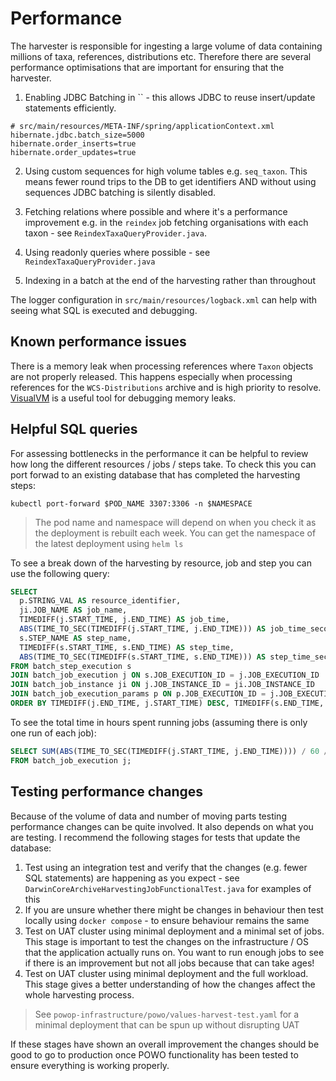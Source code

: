 # Performance

The harvester is responsible for ingesting a large volume of data containing millions of taxa, references, distributions etc. Therefore there are several performance optimisations that are important for ensuring that the harvester.

1. Enabling JDBC Batching in `` - this allows JDBC to reuse insert/update statements efficiently.

```
# src/main/resources/META-INF/spring/applicationContext.xml
hibernate.jdbc.batch_size=5000
hibernate.order_inserts=true
hibernate.order_updates=true
```

2. Using custom sequences for high volume tables e.g. `seq_taxon`. This means fewer round trips to the DB to get identifiers AND without using sequences JDBC batching is silently disabled.

3. Fetching relations where possible and where it's a performance improvement e.g. in the `reindex` job fetching organisations with each taxon - see `ReindexTaxaQueryProvider.java`.

4. Using readonly queries where possible - see `ReindexTaxaQueryProvider.java`

5. Indexing in a batch at the end of the harvesting rather than throughout

The logger configuration in `src/main/resources/logback.xml` can help with seeing what SQL is executed and debugging.

## Known performance issues

There is a memory leak when processing references where `Taxon` objects are not properly released. This happens especially when processing references for the `WCS-Distributions` archive and is high priority to resolve. [VisualVM](https://visualvm.github.io/) is a useful tool for debugging memory leaks.

## Helpful SQL queries

For assessing bottlenecks in the performance it can be helpful to review how long the different resources / jobs / steps take. To check this you can port forwad to an existing database that has completed the harvesting steps:

```
kubectl port-forward $POD_NAME 3307:3306 -n $NAMESPACE
```

> The pod name and namespace will depend on when you check it as the deployment is rebuilt each week. You can get the namespace of the latest deployment using `helm ls`

To see a break down of the harvesting by resource, job and step you can use the following query:

```sql
SELECT
  p.STRING_VAL AS resource_identifier,
  ji.JOB_NAME AS job_name,
  TIMEDIFF(j.START_TIME, j.END_TIME) AS job_time,
  ABS(TIME_TO_SEC(TIMEDIFF(j.START_TIME, j.END_TIME))) AS job_time_seconds,
  s.STEP_NAME AS step_name,
  TIMEDIFF(s.START_TIME, s.END_TIME) AS step_time,
  ABS(TIME_TO_SEC(TIMEDIFF(s.START_TIME, s.END_TIME))) AS step_time_seconds
FROM batch_step_execution s
JOIN batch_job_execution j ON s.JOB_EXECUTION_ID = j.JOB_EXECUTION_ID
JOIN batch_job_instance ji ON j.JOB_INSTANCE_ID = ji.JOB_INSTANCE_ID
JOIN batch_job_execution_params p ON p.JOB_EXECUTION_ID = j.JOB_EXECUTION_ID AND p.KEY_NAME = "resource.identifier"
ORDER BY TIMEDIFF(j.END_TIME, j.START_TIME) DESC, TIMEDIFF(s.END_TIME, s.START_TIME) DESC;
```

To see the total time in hours spent running jobs (assuming there is only one run of each job):

```sql
SELECT SUM(ABS(TIME_TO_SEC(TIMEDIFF(j.START_TIME, j.END_TIME)))) / 60 / 60 AS job_time
FROM batch_job_execution j;
```

## Testing performance changes

Because of the volume of data and number of moving parts testing performance changes can be quite involved. It also depends on what you are testing. I recommend the following stages for tests that update the database:

1. Test using an integration test and verify that the changes (e.g. fewer SQL statements) are happening as you expect - see `DarwinCoreArchiveHarvestingJobFunctionalTest.java` for examples of this
2. If you are unsure whether there might be changes in behaviour then test locally using `docker compose` - to ensure behaviour remains the same
3. Test on UAT cluster using minimal deployment and a minimal set of jobs. This stage is important to test the changes on the infrastructure / OS that the application actually runs on. You want to run enough jobs to see if there is an improvement but not all jobs because that can take ages!
4. Test on UAT cluster using minimal deployment and the full workload. This stage gives a better understanding of how the changes affect the whole harvesting process.

> See `powop-infrastructure/powo/values-harvest-test.yaml` for a minimal deployment that can be spun up without disrupting UAT

If these stages have shown an overall improvement the changes should be good to go to production once POWO functionality has been tested to ensure everything is working properly.
